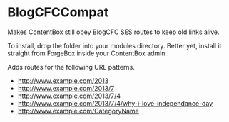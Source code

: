 BlogCFCCompat
=============

Makes ContentBox still obey BlogCFC SES routes to keep old links alive.

To install, drop the folder into your modules directory.  Better yet, install it straight from ForgeBox inside your ContentBox admin.

Adds routes for the following URL patterns.

* http://www.example.com/2013
* http://www.example.com/2013/7
* http://www.example.com/2013/7/4
* http://www.example.com/2013/7/4/why-i-love-independance-day
* http://www.example.com/CategoryName
